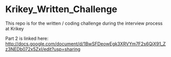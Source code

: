 # Krikey_Written_Challenge
This repo is for the written / coding challenge during the interview process at Krikey

Part 2 is linked here: http://docs.google.com/document/d/1BwSFDeowEgk3XRVYm7F2s6QjX91_Zz3NEDb072x5ZxI/edit?usp=sharing
